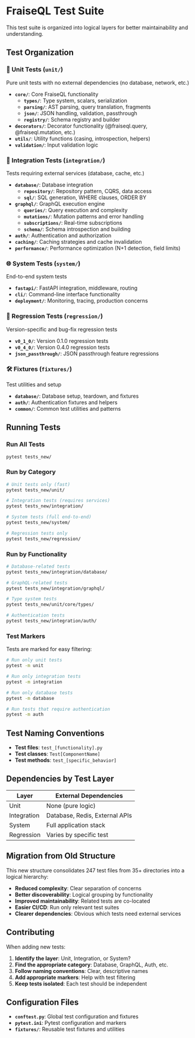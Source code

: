 # FraiseQL Test Suite

This test suite is organized into logical layers for better maintainability and understanding.

## Test Organization

### 🔧 Unit Tests (`unit/`)
Pure unit tests with no external dependencies (no database, network, etc.)

- **`core/`**: Core FraiseQL functionality
  - **`types/`**: Type system, scalars, serialization
  - **`parsing/`**: AST parsing, query translation, fragments
  - **`json/`**: JSON handling, validation, passthrough
  - **`registry/`**: Schema registry and builder
- **`decorators/`**: Decorator functionality (@fraiseql.query, @fraiseql.mutation, etc.)
- **`utils/`**: Utility functions (casing, introspection, helpers)
- **`validation/`**: Input validation logic

### 🔗 Integration Tests (`integration/`)
Tests requiring external services (database, cache, etc.)

- **`database/`**: Database integration
  - **`repository/`**: Repository pattern, CQRS, data access
  - **`sql/`**: SQL generation, WHERE clauses, ORDER BY
- **`graphql/`**: GraphQL execution engine
  - **`queries/`**: Query execution and complexity
  - **`mutations/`**: Mutation patterns and error handling
  - **`subscriptions/`**: Real-time subscriptions
  - **`schema/`**: Schema introspection and building
- **`auth/`**: Authentication and authorization
- **`caching/`**: Caching strategies and cache invalidation
- **`performance/`**: Performance optimization (N+1 detection, field limits)

### 🌐 System Tests (`system/`)
End-to-end system tests

- **`fastapi/`**: FastAPI integration, middleware, routing
- **`cli/`**: Command-line interface functionality
- **`deployment/`**: Monitoring, tracing, production concerns

### 🐛 Regression Tests (`regression/`)
Version-specific and bug-fix regression tests

- **`v0_1_0/`**: Version 0.1.0 regression tests
- **`v0_4_0/`**: Version 0.4.0 regression tests
- **`json_passthrough/`**: JSON passthrough feature regressions

### 🛠️ Fixtures (`fixtures/`)
Test utilities and setup

- **`database/`**: Database setup, teardown, and fixtures
- **`auth/`**: Authentication fixtures and helpers
- **`common/`**: Common test utilities and patterns

## Running Tests

### Run All Tests
```bash
pytest tests_new/
```

### Run by Category
```bash
# Unit tests only (fast)
pytest tests_new/unit/

# Integration tests (requires services)
pytest tests_new/integration/

# System tests (full end-to-end)
pytest tests_new/system/

# Regression tests only
pytest tests_new/regression/
```

### Run by Functionality
```bash
# Database-related tests
pytest tests_new/integration/database/

# GraphQL-related tests
pytest tests_new/integration/graphql/

# Type system tests
pytest tests_new/unit/core/types/

# Authentication tests
pytest tests_new/integration/auth/
```

### Test Markers

Tests are marked for easy filtering:

```bash
# Run only unit tests
pytest -m unit

# Run only integration tests
pytest -m integration

# Run only database tests
pytest -m database

# Run tests that require authentication
pytest -m auth
```

## Test Naming Conventions

- **Test files**: `test_[functionality].py`
- **Test classes**: `Test[ComponentName]`
- **Test methods**: `test_[specific_behavior]`

## Dependencies by Test Layer

| Layer | External Dependencies |
|-------|----------------------|
| Unit | None (pure logic) |
| Integration | Database, Redis, External APIs |
| System | Full application stack |
| Regression | Varies by specific test |

## Migration from Old Structure

This new structure consolidates 247 test files from 35+ directories into a logical hierarchy:

- **Reduced complexity**: Clear separation of concerns
- **Better discoverability**: Logical grouping by functionality
- **Improved maintainability**: Related tests are co-located
- **Easier CI/CD**: Run only relevant test suites
- **Clearer dependencies**: Obvious which tests need external services

## Contributing

When adding new tests:

1. **Identify the layer**: Unit, Integration, or System?
2. **Find the appropriate category**: Database, GraphQL, Auth, etc.
3. **Follow naming conventions**: Clear, descriptive names
4. **Add appropriate markers**: Help with test filtering
5. **Keep tests isolated**: Each test should be independent

## Configuration Files

- **`conftest.py`**: Global test configuration and fixtures
- **`pytest.ini`**: Pytest configuration and markers
- **`fixtures/`**: Reusable test fixtures and utilities
